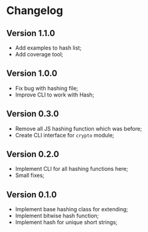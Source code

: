 # Changelog

## Version 1.1.0

- Add examples to hash list;
- Add coverage tool;

## Version 1.0.0

- Fix bug with hashing file;
- Improve CLI to work with Hash;

## Version 0.3.0

- Remove all JS hashing function which was before;
- Create CLI interface for `crypto` module;

## Version 0.2.0

- Implement CLI for all hashing functions here;
- Small fixes;

## Version 0.1.0

- Implement base hashing class for extending;
- Implement bitwise hash function;
- Implement hash for unique short strings;
